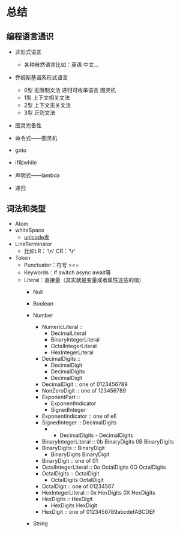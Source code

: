 # 总结

## 编程语言通识

- 非形式语言
	- 各种自然语言比如：英语 中文...
- 乔姆斯基谱系形式语言
	- 0型 无限制文法 递归可枚举语言 图灵机
	- 1型 上下文相关文法
	- 2型 上下文无关文法
	- 3型 正则文法
  
- 图灵完备性
- 命令式——图灵机
- goto
- if和while
- 声明式——lambda
- 递归


## 词法和类型

- Atom 
- whiteSpace
	- [unicode表](https://www.fileformat.info/info/unicode/category/Zs/list.htm)
- LineTerminator 
  	- 比如LR：'\n' CR：'\r' 
- Token
	- Punctuator：符号 ><=
	- Keywords：if switch async await等
	- Literal：直接量（其实就是变量或者属性这些的值）
		- Null
		- Boolean
		- Number
			- NumericLiteral :: 
				- DecimalLiteral
				- BinaryIntegerLiteral 
				- OctalIntegerLiteral 
				- HexIntegerLiteral
			- DecimalDigits :: 
				- DecimalDigit
				- DecimalDigits 
				- DecimalDigit
			- DecimalDigit :: one of 0123456789
			- NonZeroDigit :: one of 123456789
			- ExponentPart :: 
				- ExponentIndicator 
				- SignedInteger
			- ExponentIndicator :: one of eE
			- SignedInteger :: DecimalDigits
				- + DecimalDigits - DecimalDigits
			- BinaryIntegerLiteral :: 0b BinaryDigits 0B BinaryDigits
			- BinaryDigits :: BinaryDigit
				- BinaryDigits BinaryDigit
			- BinaryDigit :: one of 01
			- OctalIntegerLiteral :: 0o OctalDigits 0O OctalDigits
			- OctalDigits :: OctalDigit
				- OctalDigits OctalDigit
			- OctalDigit :: one of 01234567
			- HexIntegerLiteral :: 0x HexDigits 0X HexDigits
			- HexDigits :: HexDigit 
				- HexDigits HexDigit
			- HexDigit :: one of 0123456789abcdefABCDEF
			
		- String
